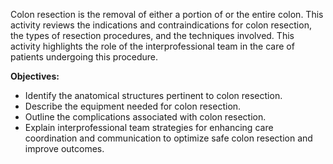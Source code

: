 Colon resection is the removal of either a portion of or the entire colon. This activity reviews the indications and contraindications for colon resection, the types of resection procedures, and the techniques involved. This activity highlights the role of the interprofessional team in the care of patients undergoing this procedure.

**Objectives:**
- Identify the anatomical structures pertinent to colon resection.
- Describe the equipment needed for colon resection.
- Outline the complications associated with colon resection.
- Explain interprofessional team strategies for enhancing care coordination and communication to optimize safe colon resection and improve outcomes.